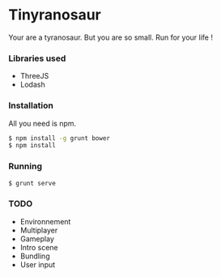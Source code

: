 Tinyranosaur
===================

Your are a tyranosaur. But you are so small. Run for your life !

### Libraries used
* ThreeJS
* Lodash

### Installation

All you need is npm.

```sh
$ npm install -g grunt bower
$ npm install
```

### Running

```sh
$ grunt serve
```

### TODO

* Environnement
* Multiplayer
* Gameplay
* Intro scene
* Bundling
* User input
